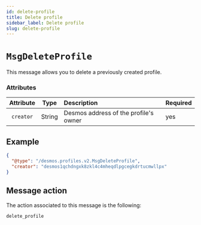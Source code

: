 ```yaml
---
id: delete-profile
title: Delete profile
sidebar_label: Delete profile
slug: delete-profile
---
```


# `MsgDeleteProfile`
This message allows you to delete a previously created profile.

### Attributes
| Attribute | Type | Description                           | Required |
| :-------: | :----: |:--------------------------------------| :------- |
| `creator` | String | Desmos address of the profile's owner | yes |

## Example

````json
{
  "@type": "/desmos.profiles.v2.MsgDeleteProfile",
  "creator": "desmos1qchdngxk8zkl4c4mheqdlpgcegkdrtucmwllpx"
}
````

## Message action
The action associated to this message is the following:

```
delete_profile
```